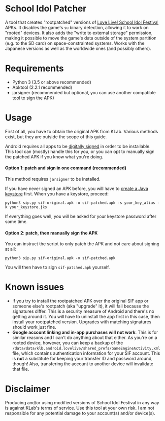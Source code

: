 # School Idol Patcher
A tool that creates "rootpatched" versions of [Love Live! School Idol Festival](https://www.school-fes.klabgames.net/) APKs. It disables the game's `su` binary detection, allowing it to work on "rooted" devices. It also adds the "write to external storage" permission, making it possible to move the game's data outside of the system partition (e.g. to the SD card) on space-constrainted systems. Works with the Japanese versions as well as the worldwide ones (and possibly others).

# Requirements

* Python 3 (3.5 or above recommended)
* Apktool (2.2.1 recommended)
* jarsigner (recommended but optional, you can use another compatible tool to sign the APK)

# Usage

First of all, you have to obtain the original APK from KLab. Various methods exist, but they are outside the scope of this guide.

Android requires all apps to be [digitally signed](https://source.android.com/security/apksigning/) in order to be installable. This tool can (mostly) handle this for you, or you can opt to manually sign the patched APK if you know what you're doing.

#### Option 1: patch and sign in one command (recommended)

This method requires `jarsigner` to be installed.

If you have never signed an APK before, you will have to [create a Java keystore](https://www.digitalocean.com/community/tutorials/java-keytool-essentials-working-with-java-keystores) first. When you have a keystore, proceed:

```
python3 sip.py sif-original.apk -o sif-patched.apk -s your_key_alias -k your_keystore.jks
```

If everything goes well, you will be asked for your keystore password after some time.

#### Option 2: patch, then manually sign the APK

You can instruct the script to only patch the APK and not care about signing at all:

```
python3 sip.py sif-original.apk -o sif-patched.apk
```

You will then have to sign `sif-patched.apk` yourself. 

# Known issues

* If you try to install the rootpatched APK over the original SIF app or someone else's rootpatch (aka "upgrade" it), it will fail because the signatures differ. This is a security measure of Android and there's no getting around it. You will have to uninstall the app first in this case, then install your rootpatched version. Upgrades with matching signatures should work just fine.
* **Google account linking and in-app purchases will not work**. This is for similar reasons and I can't do anything about that either. As you're on a rooted device, however, you can keep a backup of the `/data/data/klb.android.lovelive/shared_prefs/GameEngineActivity.xml` file, which contains authentication information for your SIF account. This is **not** a substitute for keeping your transfer ID and password around, though! Also, transfering the account to another device will invalidate that file.

# Disclaimer

Producing and/or using modified versions of School Idol Festival in any way is against KLab's terms of service. Use this tool at your own risk. I am not responsible for any potential damage to your account(s) and/or device(s).
